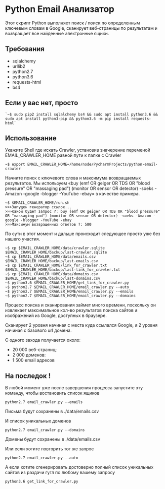 Python Email Анализатор
====================

Этот скрипт Python выполняет поиск / поиск по определенным ключевым словам в Google, сканирует веб-страницы по результатам и возвращает все найденные электронные ящики.

Требования
------- 

- sqlalchemy
- urllib2
- python2.7
- python3.6
- requests-html
- bs4

Если у вас нет, просто
------- 
	
	`~$ sudo pip2 install sqlalchemy bs4 && sudo apt install python3.6 && sudo apt install python3-pip && python3.6 -m pip install requests-html` 


Использование
-------
Укажите Shell где искать Crawler, установив значерение переменой EMAIL_CRAWLER_HOME равной пути к папке с Crawler
	
	~$ export EMAIL_CRAWLER_HOME=/home/node/PycharmProjects/python-email-crawler
Начните поиск с ключевого слова и максимума возвращаемых результатов. Мы используем «buy (emf OR geiger OR TDS OR "blood pressure" OR "massaging pad") (monitor OR sensor OR detector) -soeks -Amazon -google -blogger -YouTube -ebay» в качестве примера.
	
	~$ $EMAIL_CRAWLER_HOME/run.sh
	>>>Запущен генератор ссылок...
	>>>Какой будет запрос ?: buy (emf OR geiger OR TDS OR "blood pressure" OR "massaging pad") (monitor OR sensor OR detector) -soeks -Amazon -google -blogger -YouTube -ebay
	>>>Максимум возвращенных ответов ?: 500

По сути в этот момент и дальше происходит следующее просто уже без нашего участия.
	
	~$ cp $EMAIL_CRAWLER_HOME/data/crawler.sqlite $EMAIL_CRAWLER_HOME/backup/last-crawler.sqlite
    ~$ cp $EMAIL_CRAWLER_HOME/data/emails.csv $EMAIL_CRAWLER_HOME/backup/last-emails.csv
    ~$ cp $EMAIL_CRAWLER_HOME/link_for_crawler.txt $EMAIL_CRAWLER_HOME/backup/last-link_for_crawler.txt
    ~$ cp $EMAIL_CRAWLER_HOME/data/domains.csv $EMAIL_CRAWLER_HOME/backup/last-domains.csv
	~$ python3.6 $EMAIL_CRAWLER_HOME/get_link_for_crawler.py
    ~$ python2.7 $EMAIL_CRAWLER_HOME/email_crawler.py --auto
    ~$ python2.7 $EMAIL_CRAWLER_HOME/email_crawler.py --emails
    ~$ python2.7 $EMAIL_CRAWLER_HOME/email_crawler.py --domains

Процесс поиска и сканирования займет много времени, поскольку он извлекает максимальное кол-во результатов поиска сайтов и изображений из Google, доступных в браузере. 

Сканирует 2 уровня начиная с места куда ссылался Google, и 2 уровня начиная с базового url домена. 

С одного захода получается около: 
- 20 000 веб-страниц;
- 2 000 доменов:
- 1 500 email адресов

На последок !
-------
В любой момент уже после завершения процесса запустите эту команду, чтобы востановить список ящиков
	
	python2.7 email_crawler.py --emails

Письма будут сохранены в ./data/emails.csv

И список уникальных доменов
	
	python2.7 email_crawler.py --domains

Домены будут сохранены в ./data/emails.csv

Или если хотите повторить тот же запрос
	
	python2.7 email_crawler.py --auto

А если хотите сгенерировать достоверно полный список уникальных сайтов из раздачи гугл по любому вашему запросу
	
	python3.6 get_link_for_crawler.py
